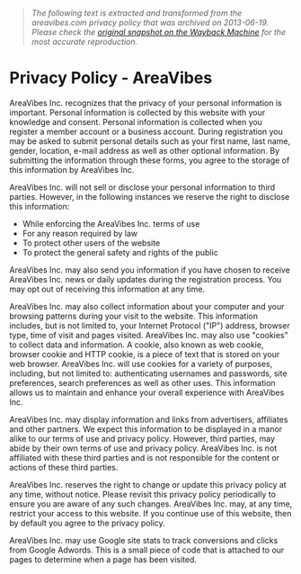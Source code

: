 > *The following text is extracted and transformed from the areavibes.com privacy policy that was archived on 2013-06-19. Please check the [original snapshot on the Wayback Machine](https://web.archive.org/web/20130619101735id_/http%3A//www.areavibes.com/privacy-policy) for the most accurate reproduction.*

# Privacy Policy - AreaVibes

AreaVibes Inc. recognizes that the privacy of your personal information is important. Personal information is collected by this website with your knowledge and consent. Personal information is collected when you register a member account or a business account. During registration you may be asked to submit personal details such as your first name, last name, gender, location, e-mail address as well as other optional information. By submitting the information through these forms, you agree to the storage of this information by AreaVibes Inc.

AreaVibes Inc. will not sell or disclose your personal information to third parties. However, in the following instances we reserve the right to disclose this information: 

  * While enforcing the AreaVibes Inc. terms of use
  * For any reason required by law
  * To protect other users of the website
  * To protect the general safety and rights of the public



AreaVibes Inc. may also send you information if you have chosen to receive AreaVibes Inc. news or daily updates during the registration process. You may opt out of receiving this information at any time.

AreaVibes Inc. may also collect information about your computer and your browsing patterns during your visit to the website. This information includes, but is not limited to, your Internet Protocol ("IP") address, browser type, time of visit and pages visited. AreaVibes Inc. may also use "cookies" to collect data and information. A cookie, also known as web cookie, browser cookie and HTTP cookie, is a piece of text that is stored on your web browser. AreaVibes Inc. will use cookies for a variety of purposes, including, but not limited to: authenticating usernames and passwords, site preferences, search preferences as well as other uses. This information allows us to maintain and enhance your overall experience with AreaVibes Inc.

AreaVibes Inc. may display information and links from advertisers, affiliates and other partners. We expect this information to be displayed in a manor alike to our terms of use and privacy policy. However, third parties, may abide by their own terms of use and privacy policy. AreaVibes Inc. is not affiliated with these third parties and is not responsible for the content or actions of these third parties.

AreaVibes Inc. reserves the right to change or update this privacy policy at any time, without notice. Please revisit this privacy policy periodically to ensure you are aware of any such changes. AreaVibes Inc. may, at any time, restrict your access to this website. If you continue use of this website, then by default you agree to the privacy policy.

AreaVibes Inc. may use Google site stats to track conversions and clicks from Google Adwords. This is a small piece of code that is attached to our pages to determine when a page has been visited.
